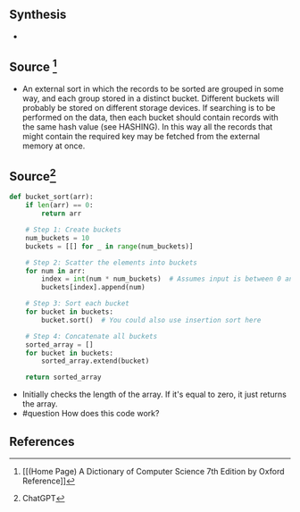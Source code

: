 ## Synthesis
- 
## Source [^1]
- An external sort in which the records to be sorted are grouped in some way, and each group stored in a distinct bucket. Different buckets will probably be stored on different storage devices. If searching is to be performed on the data, then each bucket should contain records with the same hash value (see HASHING). In this way all the records that might contain the required key may be fetched from the external memory at once.

## Source[^2]
```python
def bucket_sort(arr):
    if len(arr) == 0:
        return arr

    # Step 1: Create buckets
    num_buckets = 10
    buckets = [[] for _ in range(num_buckets)]

    # Step 2: Scatter the elements into buckets
    for num in arr:
        index = int(num * num_buckets)  # Assumes input is between 0 and 1
        buckets[index].append(num)

    # Step 3: Sort each bucket
    for bucket in buckets:
        bucket.sort()  # You could also use insertion sort here

    # Step 4: Concatenate all buckets
    sorted_array = []
    for bucket in buckets:
        sorted_array.extend(bucket)

    return sorted_array
```
- Initially checks the length of the array. If it's equal to zero, it just returns the array.
- #question How does this code work? 
## References

[^1]: [[(Home Page) A Dictionary of Computer Science 7th Edition by Oxford Reference]]
[^2]: ChatGPT